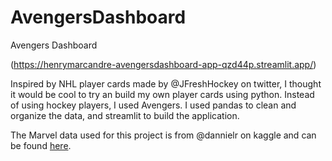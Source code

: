 # AvengersDashboard
Avengers Dashboard

(https://henrymarcandre-avengersdashboard-app-qzd44p.streamlit.app/)

Inspired by NHL player cards made by @JFreshHockey on twitter, I thought it would be cool to try an build my own player cards using python. Instead of using hockey players, I used Avengers. I used pandas to clean and organize the data, and streamlit to build the application. 

The Marvel data used for this project is from @dannielr on kaggle and can be found [here](https://www.kaggle.com/datasets/dannielr/marvel-superheroes).
